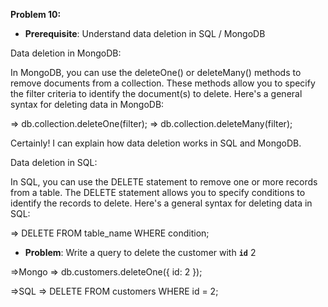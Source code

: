 **Problem 10:**

- **Prerequisite**: Understand data deletion in SQL / MongoDB

Data deletion in MongoDB:

In MongoDB, you can use the deleteOne() or deleteMany() methods to remove documents from a collection. These methods allow you to specify the filter criteria to identify the document(s) to delete. Here's a general syntax for deleting data in MongoDB:

=>        db.collection.deleteOne(filter);
=>        db.collection.deleteMany(filter);



Certainly! I can explain how data deletion works in SQL and MongoDB.

Data deletion in SQL:

In SQL, you can use the DELETE statement to remove one or more records from a table. The DELETE statement allows you to specify conditions to identify the records to delete. Here's a general syntax for deleting data in SQL:

=>      DELETE FROM table_name WHERE condition;

- **Problem**: Write a query to delete the customer with **`id`** 2

=>Mongo =>   db.customers.deleteOne({ id: 2 });

=>SQL =>     DELETE FROM customers WHERE id = 2;
